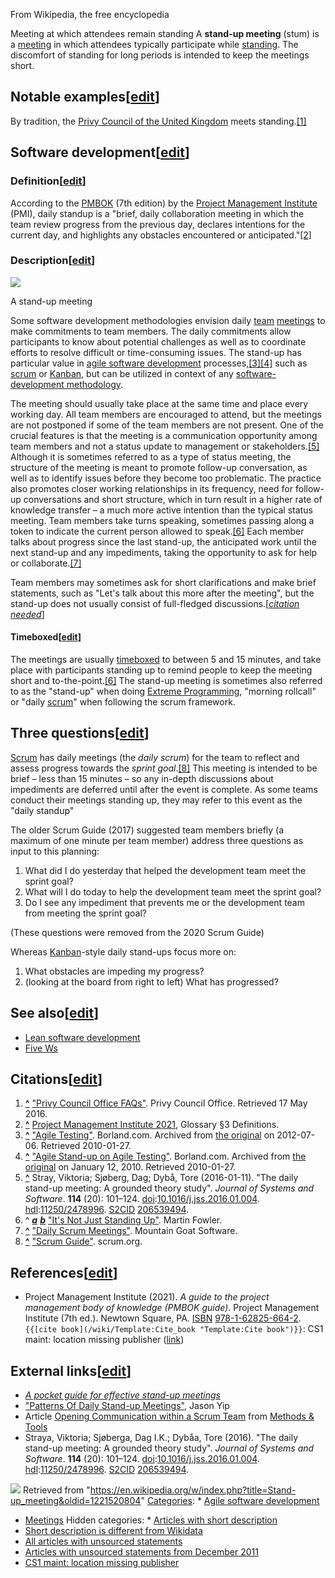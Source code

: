 



From Wikipedia, the free encyclopedia


Meeting at which attendees remain standing
A **stand-up meeting** (stum) is a [meeting](/wiki/Meeting "Meeting") in which attendees typically participate while [standing](/wiki/Standing "Standing"). The discomfort of standing for long periods is intended to keep the meetings short.




Notable examples[[edit](/w/index.php?title=Stand-up_meeting&action=edit&section=1 "Edit section: Notable examples")]
--------------------------------------------------------------------------------------------------------------------


By tradition, the [Privy Council of the United Kingdom](/wiki/Privy_Council_of_the_United_Kingdom "Privy Council of the United Kingdom") meets standing.[[1]](#cite_note-1)



Software development[[edit](/w/index.php?title=Stand-up_meeting&action=edit&section=2 "Edit section: Software development")]
----------------------------------------------------------------------------------------------------------------------------


### Definition[[edit](/w/index.php?title=Stand-up_meeting&action=edit&section=3 "Edit section: Definition")]


According to the [PMBOK](/wiki/PMBOK "PMBOK") (7th edition) by the [Project Management Institute](/wiki/Project_Management_Institute "Project Management Institute") (PMI), daily standup is a "brief, daily collaboration meeting in which the team review progress from the previous day, declares intentions for the current day, and highlights any obstacles encountered or anticipated."[[2]](#cite_note-FOOTNOTEProject_Management_Institute2021Glossary_§3_Definitions-2)



### Description[[edit](/w/index.php?title=Stand-up_meeting&action=edit&section=4 "Edit section: Description")]


[![](//upload.wikimedia.org/wikipedia/commons/thumb/4/4a/Daily_sprint_meeting.jpg/220px-Daily_sprint_meeting.jpg)](/wiki/File:Daily_sprint_meeting.jpg)

A stand-up meeting


Some software development methodologies envision daily [team](/wiki/Team "Team") [meetings](/wiki/Meeting "Meeting") to make commitments to team members. The daily commitments allow participants to know about potential challenges as well as to coordinate efforts to resolve difficult or time-consuming issues. The stand-up has particular value in [agile software development](/wiki/Agile_software_development "Agile software development") processes,[[3]](#cite_note-3)[[4]](#cite_note-4) such as [scrum](/wiki/Scrum_(development) "Scrum (development)") or [Kanban](/wiki/Kanban_(development) "Kanban (development)"), but can be utilized in context of any [software-development methodology](/wiki/Software_development_methodology "Software development methodology").


The meeting should usually take place at the same time and place every working day. All team members are encouraged to attend, but the meetings are not postponed if some of the team members are not present. One of the crucial features is that the meeting is a communication opportunity among team members and not a status update to management or stakeholders.[[5]](#cite_note-5) Although it is sometimes referred to as a type of status meeting, the structure of the meeting is meant to promote follow-up conversation, as well as to identify issues before they become too problematic. The practice also promotes closer working relationships in its frequency, need for follow-up conversations and short structure, which in turn result in a higher rate of knowledge transfer – a much more active intention than the typical status meeting. Team members take turns speaking, sometimes passing along a token to indicate the current person allowed to speak.[[6]](#cite_note-:0-6) Each member talks about progress since the last stand-up, the anticipated work until the next stand-up and any impediments, taking the opportunity to ask for help or collaborate.[[7]](#cite_note-7)


Team members may sometimes ask for short clarifications and make brief statements, such as "Let's talk about this more after the meeting", but the stand-up does not usually consist of full-fledged discussions.[*[citation needed](/wiki/Wikipedia:Citation_needed "Wikipedia:Citation needed")*]



#### Timeboxed[[edit](/w/index.php?title=Stand-up_meeting&action=edit&section=5 "Edit section: Timeboxed")]


The meetings are usually [timeboxed](/wiki/Timeboxing "Timeboxing") to between 5 and 15 minutes, and take place with participants standing up to remind people to keep the meeting short and to-the-point.[[6]](#cite_note-:0-6) The stand-up meeting is sometimes also referred to as the "stand-up" when doing [Extreme Programming](/wiki/Extreme_Programming "Extreme Programming"), "morning rollcall" or "daily [scrum](/wiki/Scrum_(development) "Scrum (development)")" when following the scrum framework.



Three questions[[edit](/w/index.php?title=Stand-up_meeting&action=edit&section=6 "Edit section: Three questions")]
------------------------------------------------------------------------------------------------------------------


[Scrum](/wiki/Scrum_(software_development) "Scrum (software development)") has daily meetings (the *daily scrum*) for the team to reflect and assess progress towards the *sprint goal*.[[8]](#cite_note-8) This meeting is intended to be brief – less than 15 minutes – so any in-depth discussions about impediments are deferred until after the event is complete. As some teams conduct their meetings standing up, they may refer to this event as the "daily standup"


The older Scrum Guide (2017) suggested team members briefly (a maximum of one minute per team member) address three questions as input to this planning:



1. What did I do yesterday that helped the development team meet the sprint goal?
2. What will I do today to help the development team meet the sprint goal?
3. Do I see any impediment that prevents me or the development team from meeting the sprint goal?


(These questions were removed from the 2020 Scrum Guide)


Whereas [Kanban](/wiki/Kanban_(development) "Kanban (development)")-style daily stand-ups focus more on:



1. What obstacles are impeding my progress?
2. (looking at the board from right to left) What has progressed?


See also[[edit](/w/index.php?title=Stand-up_meeting&action=edit&section=7 "Edit section: See also")]
----------------------------------------------------------------------------------------------------


* [Lean software development](/wiki/Lean_software_development "Lean software development")
* [Five Ws](/wiki/Five_Ws "Five Ws")


Citations[[edit](/w/index.php?title=Stand-up_meeting&action=edit&section=8 "Edit section: Citations")]
------------------------------------------------------------------------------------------------------


1. **[^](#cite_ref-1)** ["Privy Council Office FAQs"](http://privycouncil.independent.gov.uk/work-of-the-privy-council-office/faqs/). Privy Council Office. Retrieved 17 May 2016.
2. **[^](#cite_ref-FOOTNOTEProject_Management_Institute2021Glossary_§3_Definitions_2-0)** [Project Management Institute 2021](#CITEREFProject_Management_Institute2021), Glossary §3 Definitions.
3. **[^](#cite_ref-3)** ["Agile Testing"](https://web.archive.org/web/20120706215523/http://www.borland.com/us/rc/lifecycle-quality-management/agile-testing.html). Borland.com. Archived from [the original](http://www.borland.com/us/rc/lifecycle-quality-management/agile-testing.html) on 2012-07-06. Retrieved 2010-01-27.
4. **[^](#cite_ref-4)** ["Agile Stand-up on Agile Testing"](https://web.archive.org/web/20100112144220/http://www.borland.com/media/en/rc/lifecycle-quality-management/agile-stand-up-on-agile-testing.html). Borland.com. Archived from [the original](http://www.borland.com/media/en/rc/lifecycle-quality-management/agile-stand-up-on-agile-testing.html) on January 12, 2010. Retrieved 2010-01-27.
5. **[^](#cite_ref-5)** Stray, Viktoria; Sjøberg, Dag; Dybå, Tore (2016-01-11). "The daily stand-up meeting: A grounded theory study". *Journal of Systems and Software*. **114** (20): 101–124. [doi](/wiki/Doi_(identifier) "Doi (identifier)"):[10.1016/j.jss.2016.01.004](https://doi.org/10.1016%2Fj.jss.2016.01.004). [hdl](/wiki/Hdl_(identifier) "Hdl (identifier)"):[11250/2478996](https://hdl.handle.net/11250%2F2478996). [S2CID](/wiki/S2CID_(identifier) "S2CID (identifier)") [206539494](https://api.semanticscholar.org/CorpusID:206539494).
6. ^ [***a***](#cite_ref-:0_6-0) [***b***](#cite_ref-:0_6-1) ["It's Not Just Standing Up"](http://www.martinfowler.com/articles/itsNotJustStandingUp.html). Martin Fowler.
7. **[^](#cite_ref-7)** ["Daily Scrum Meetings"](http://www.mountaingoatsoftware.com/scrum/daily-scrum). Mountain Goat Software.
8. **[^](#cite_ref-8)** ["Scrum Guide"](http://www.scrumguides.org/). scrum.org.

References[[edit](/w/index.php?title=Stand-up_meeting&action=edit&section=9 "Edit section: References")]
--------------------------------------------------------------------------------------------------------


* Project Management Institute (2021). *A guide to the project management body of knowledge (PMBOK guide)*. Project Management Institute (7th ed.). Newtown Square, PA. [ISBN](/wiki/ISBN_(identifier) "ISBN (identifier)") [978-1-62825-664-2](/wiki/Special:BookSources/978-1-62825-664-2 "Special:BookSources/978-1-62825-664-2").`{{[cite book](/wiki/Template:Cite_book "Template:Cite book")}}`: CS1 maint: location missing publisher ([link](/wiki/Category:CS1_maint:_location_missing_publisher "Category:CS1 maint: location missing publisher"))


External links[[edit](/w/index.php?title=Stand-up_meeting&action=edit&section=10 "Edit section: External links")]
-----------------------------------------------------------------------------------------------------------------


* *[A pocket guide for effective stand-up meetings](http://www.janeve.me/agile-development-methodologies/daily-stand-up-what-how-who-and-when)*
* ["Patterns Of Daily Stand-up Meetings"](http://www.martinfowler.com/articles/itsNotJustStandingUp.html), Jason Yip
* Article [Opening Communication within a Scrum Team](http://www.methodsandtools.com/archive/archive.php?id=75) from [Methods & Tools](http://www.methodsandtools.com/)
* Straya, Viktoria; Sjøberga, Dag I.K.; Dybåa, Tore (2016). "The daily stand-up meeting: A grounded theory study". *Journal of Systems and Software*. **114** (20): 101–124. [doi](/wiki/Doi_(identifier) "Doi (identifier)"):[10.1016/j.jss.2016.01.004](https://doi.org/10.1016%2Fj.jss.2016.01.004). [hdl](/wiki/Hdl_(identifier) "Hdl (identifier)"):[11250/2478996](https://hdl.handle.net/11250%2F2478996). [S2CID](/wiki/S2CID_(identifier) "S2CID (identifier)") [206539494](https://api.semanticscholar.org/CorpusID:206539494).





![](https://login.wikimedia.org/wiki/Special:CentralAutoLogin/start?type=1x1)
Retrieved from "<https://en.wikipedia.org/w/index.php?title=Stand-up_meeting&oldid=1221520804>"
[Categories](/wiki/Help:Category "Help:Category"): * [Agile software development](/wiki/Category:Agile_software_development "Category:Agile software development")
* [Meetings](/wiki/Category:Meetings "Category:Meetings")
Hidden categories: * [Articles with short description](/wiki/Category:Articles_with_short_description "Category:Articles with short description")
* [Short description is different from Wikidata](/wiki/Category:Short_description_is_different_from_Wikidata "Category:Short description is different from Wikidata")
* [All articles with unsourced statements](/wiki/Category:All_articles_with_unsourced_statements "Category:All articles with unsourced statements")
* [Articles with unsourced statements from December 2011](/wiki/Category:Articles_with_unsourced_statements_from_December_2011 "Category:Articles with unsourced statements from December 2011")
* [CS1 maint: location missing publisher](/wiki/Category:CS1_maint:_location_missing_publisher "Category:CS1 maint: location missing publisher")

